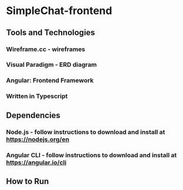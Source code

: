 # SimpleChat-frontend

## Tools and Technologies
### Wireframe.cc - wireframes
### Visual Paradigm - ERD diagram
### Angular: Frontend Framework
### Written in Typescript

## Dependencies
### Node.js - follow instructions to download and install at https://nodejs.org/en
### Angular CLI - follow instructions to download and install at https://angular.io/cli

## How to Run 
